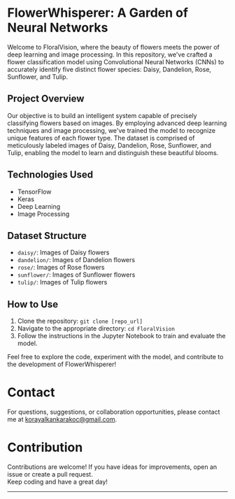 # FlowerWhisperer: A Garden of Neural Networks

Welcome to FloralVision, where the beauty of flowers meets the power of deep learning and image processing. In this repository, we've crafted a flower classification model using Convolutional Neural Networks (CNNs) to accurately identify five distinct flower species: Daisy, Dandelion, Rose, Sunflower, and Tulip.

## Project Overview

Our objective is to build an intelligent system capable of precisely classifying flowers based on images. By employing advanced deep learning techniques and image processing, we've trained the model to recognize unique features of each flower type. The dataset is comprised of meticulously labeled images of Daisy, Dandelion, Rose, Sunflower, and Tulip, enabling the model to learn and distinguish these beautiful blooms.

## Technologies Used

- TensorFlow
- Keras
- Deep Learning
- Image Processing

## Dataset Structure

- `daisy/`: Images of Daisy flowers
- `dandelion/`: Images of Dandelion flowers
- `rose/`: Images of Rose flowers
- `sunflower/`: Images of Sunflower flowers
- `tulip/`: Images of Tulip flowers

## How to Use

1. Clone the repository: `git clone [repo_url]`
2. Navigate to the appropriate directory: `cd FloralVision`
3. Follow the instructions in the Jupyter Notebook to train and evaluate the model.

Feel free to explore the code, experiment with the model, and contribute to the development of FlowerWhisperer!

# Contact

For questions, suggestions, or collaboration opportunities, please contact me at [korayalkankarakoc@gmail.com](mailto:korayalkankarakoc@gmail.com).

# Contribution

Contributions are welcome! If you have ideas for improvements, open an issue or create a pull request.<br>
Keep coding and have a great day!

---
